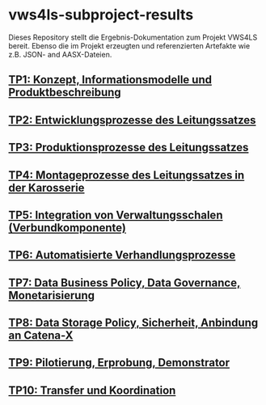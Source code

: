 # vws4ls-subproject-results
Dieses Repository stellt die Ergebnis-Dokumentation zum Projekt VWS4LS bereit. Ebenso die im Projekt erzeugten und referenzierten Artefakte wie z.B. JSON- and AASX-Dateien.

## [TP1: Konzept, Informationsmodelle und Produktbeschreibung](https://github.com/VWS4LS/vws4ls-subproject-results/tree/main/TP01)
## [TP2: Entwicklungsprozesse des Leitungssatzes](https://github.com/VWS4LS/vws4ls-subproject-results/tree/main/TP02)
## [TP3: Produktionsprozesse des Leitungssatzes](https://github.com/VWS4LS/vws4ls-subproject-results/tree/main/TP03)
## [TP4: Montageprozesse des Leitungssatzes in der Karosserie](https://github.com/VWS4LS/vws4ls-subproject-results/tree/main/TP04)
## [TP5: Integration von Verwaltungsschalen (Verbundkomponente)](https://github.com/VWS4LS/vws4ls-subproject-results/tree/main/TP05)
## [TP6: Automatisierte Verhandlungsprozesse](https://github.com/VWS4LS/vws4ls-subproject-results/tree/main/TP06)
## [TP7: Data Business Policy, Data Governance, Monetarisierung](https://github.com/VWS4LS/vws4ls-subproject-results/tree/main/TP07)
## [TP8: Data Storage Policy, Sicherheit, Anbindung an Catena-X](https://github.com/VWS4LS/vws4ls-subproject-results/tree/main/TP08)
## [TP9: Pilotierung, Erprobung, Demonstrator](https://github.com/VWS4LS/vws4ls-subproject-results/tree/main/TP09)
## [TP10: Transfer und Koordination](https://github.com/VWS4LS/vws4ls-subproject-results/tree/main/TP10)

